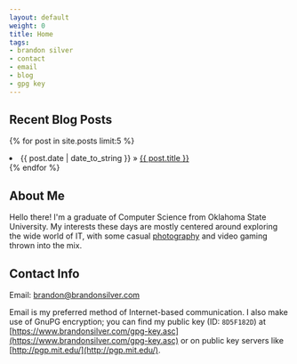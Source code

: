 ```yaml
---
layout: default
weight: 0
title: Home
tags:
- brandon silver
- contact
- email
- blog
- gpg key
---
```



## Recent Blog Posts ##
<p>
  {% for post in site.posts limit:5 %}
    <li>{{ post.date | date_to_string }} &raquo; <a href="{{ post.url }}">{{ post.title }}</a></li>
  {% endfor %}
</p>

## About Me ##
Hello there! I'm a graduate of Computer Science from Oklahoma State University. My interests these
days are mostly centered around exploring the wide world of IT, with some casual
[photography](http://www.flickr.com/photos/silverimaging/) and video gaming thrown into the mix.


## Contact Info ##

Email: <brandon@brandonsilver.com>

Email is my preferred method of Internet-based communication. I also make use of GnuPG encryption;
you can find my public key (ID: <code>8D5F182D</code>) at
[https://www.brandonsilver.com/gpg-key.asc](https://www.brandonsilver.com/gpg-key.asc) or on public
key servers like [http://pgp.mit.edu/](http://pgp.mit.edu/).

